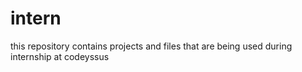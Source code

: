 intern
======

this repository contains projects and files that are being used during internship at codeyssus
